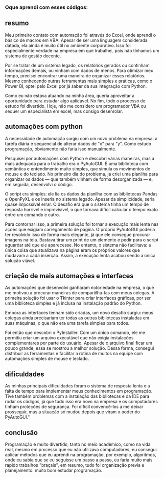 ### **Oque aprendi com esses códigos**:

## resumo

Meu primeiro contato com automação foi através do Excel, onde aprendi o básico de macros em VBA. Apesar de ser uma linguagem considerada datada, ela ainda é muito útil no ambiente corporativo. Isso foi especialmente verdade na empresa em que trabalhei, pois não tínhamos um sistema de gestão decente.

Por se tratar de um sistema legado, os relatórios gerados ou continham informações demais, ou vinham com dados de menos. Para otimizar meu tempo, precisei encontrar uma maneira de organizar esses relatórios. Mesmo conhecendo outras ferramentas mais simples e práticas, como o Power BI, optei pelo Excel por já saber da sua integração com Python.

Como eu não estava atuando na minha área, queria aproveitar a oportunidade para estudar algo aplicável. No fim, todo o processo de estudo foi divertido. Hoje, não me considero um programador VBA ou sequer um especialista em excel, mas consigo desenrolar.

## automações com python

A necessidade de automação surgiu com um novo problema na empresa: a tarefa diária e sequencial de alterar dados de "x" para "y". Como estudo programação, obviamente não faria isso manualmente.

Pesquisei por automações com Python e descobri várias maneiras, mas a mais adequada para o trabalho era o PyAutoGUI. É uma biblioteca com semântica e entendimento muito simples, que simula os movimentos do mouse e do teclado. No primeiro dia do problema, já criei uma planilha para organizar os dados — que também vinham de forma desorganizada — e, em seguida, desenvolvi o código.

O script era simples: ele lia os dados da planilha com as bibliotecas Pandas e OpenPyXL e os inseria no sistema legado. Apesar da simplicidade, seria quase impossível errar. O desafio era que o sistema tinha um tempo de resposta horrível e imprevisível, o que tornava difícil calcular o tempo exato entre um comando e outro.

Para contornar isso, a primeira solução foi tornar a execução mais lenta nas ações que exigiam carregamento de página. O próprio PyAutoGUI poderia ter resolvido isso de forma mais elegante, já que ele consegue procurar imagens na tela. Bastava tirar um print de um elemento e pedir para o script aguardar até que ele aparecesse. No entanto, o sistema não facilitava: a única coisa que atualizava na página eram os próprios valores que mudavam a cada inserção. Assim, a execução lenta acabou sendo a única solução viável.

## criação de mais automações e interfaces

As automações que desenvolvi ganharam notoriedade na empresa, o que me motivou a procurar maneiras de compartilhá-las com meus colegas. A primeira solução foi usar o Tkinter para criar interfaces gráficas, por ser uma biblioteca simples e já inclusa na instalação padrão do Python.

Embora as interfaces tenham sido criadas, um novo desafio surgiu: meus colegas ainda precisariam ter todas as outras bibliotecas instaladas em suas máquinas, o que não era uma tarefa simples para todos.

Foi então que descobri o PyInstaller. Com um único comando, ele me permitiu criar um arquivo executável que não exigia instalações complementares por parte do usuário. Apesar de o arquivo final ficar um pouco grande, essa se mostrou a melhor solução. Dessa forma, consegui distribuir as ferramentas e facilitar a rotina de muitos na equipe com automações simples de mouse e teclado.

## dificuldades

As minhas principais dificuldades foram o sistema de resposta lenta e a falta de tempo para implementar meus conhecimentos em programação. Tive também problemas com a instalação das bibliotecas e da IDE para rodar os códigos, já que tudo isso era novo na empresa e os computadores tinham proteções de segurança. Foi difícil convencê-los a me deixar prosseguir, mas a situação só mudou depois que viram o poder do PyAutoGUI."

## conclusão

Programação é muito divertido, tanto no meio acadêmico, como na vida real, mesmo em processo que eu não utilizava computadores, eu consegui aplicar métodos que eu aprendi na programação, por exemplo, algoritmos, onde eu sabia que se eu seguisse um passo a passo, eu faria muito mais rapido trabalhos "braçais", em resumo, tudo foi organização previa e planejamento. muito bom estudar programação.
